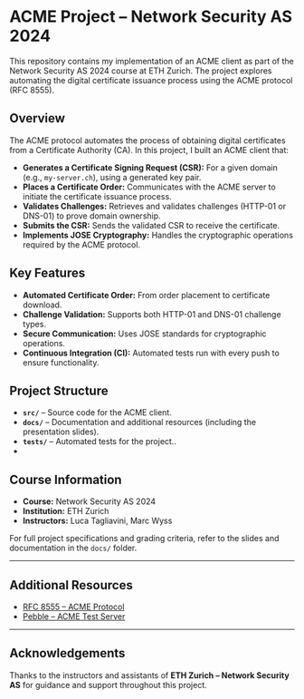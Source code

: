 # ACME Project – Network Security AS 2024

This repository contains my implementation of an ACME client as part of the Network Security AS 2024 course at ETH Zurich. The project explores automating the digital certificate issuance process using the ACME protocol (RFC 8555).

## Overview

The ACME protocol automates the process of obtaining digital certificates from a Certificate Authority (CA). In this project, I built an ACME client that:

- **Generates a Certificate Signing Request (CSR):** For a given domain (e.g., `my-server.ch`), using a generated key pair.
- **Places a Certificate Order:** Communicates with the ACME server to initiate the certificate issuance process.
- **Validates Challenges:** Retrieves and validates challenges (HTTP-01 or DNS-01) to prove domain ownership.
- **Submits the CSR:** Sends the validated CSR to receive the certificate.
- **Implements JOSE Cryptography:** Handles the cryptographic operations required by the ACME protocol.

## Key Features

- **Automated Certificate Order:** From order placement to certificate download.
- **Challenge Validation:** Supports both HTTP-01 and DNS-01 challenge types.
- **Secure Communication:** Uses JOSE standards for cryptographic operations.
- **Continuous Integration (CI):** Automated tests run with every push to ensure functionality.

## Project Structure

- **`src/`** – Source code for the ACME client.
- **`docs/`** – Documentation and additional resources (including the presentation slides).
- **`tests/`** – Automated tests for the project..
- 
## Course Information

- **Course:** Network Security AS 2024  
- **Institution:** ETH Zurich  
- **Instructors:** Luca Tagliavini, Marc Wyss  

For full project specifications and grading criteria, refer to the slides and documentation in the `docs/` folder.

---

## Additional Resources

- [RFC 8555 – ACME Protocol](https://tools.ietf.org/html/rfc8555)  
- [Pebble – ACME Test Server](https://github.com/letsencrypt/pebble)  

---

## Acknowledgements

Thanks to the instructors and assistants of **ETH Zurich – Network Security AS** for guidance and support throughout this project.
